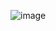 ![image](https://user-images.githubusercontent.com/106991718/189543916-dd1268ff-31e5-465a-a972-34d59f00f73f.png)
